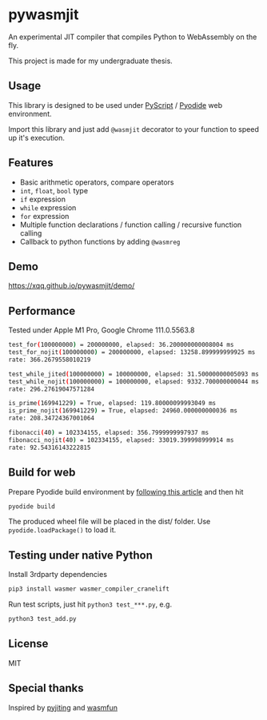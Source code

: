 # pywasmjit

An experimental JIT compiler that compiles Python to WebAssembly on the fly.

This project is made for my undergraduate thesis.

## Usage
This library is designed to be used under [PyScript][] / [Pyodide][] web environment.

Import this library and just add `@wasmjit` decorator to your function to speed up it's execution.

[PyScript]: https://pyscript.net/
[Pyodide]: https://pyodide.org/

## Features
- Basic arithmetic operators, compare operators
- `int`, `float`, `bool` type
- `if` expression
- `while` expression
- `for` expression
- Multiple function declarations / function calling / recursive function calling
- Callback to python functions by adding `@wasmreg`

## Demo
https://xqq.github.io/pywasmjit/demo/

## Performance
Tested under Apple M1 Pro, Google Chrome 111.0.5563.8
```bash
test_for(100000000) = 200000000, elapsed: 36.200000000008004 ms
test_for_nojit(100000000) = 200000000, elapsed: 13258.899999999925 ms
rate: 366.2679558010219

test_while_jited(100000000) = 100000000, elapsed: 31.50000000005093 ms
test_while_nojit(100000000) = 100000000, elapsed: 9332.700000000044 ms
rate: 296.27619047571284

is_prime(169941229) = True, elapsed: 119.80000099993049 ms
is_prime_nojit(169941229) = True, elapsed: 24960.000000000036 ms
rate: 208.34724367001064

fibonacci(40) = 102334155, elapsed: 356.7999999997937 ms
fibonacci_nojit(40) = 102334155, elapsed: 33019.399998999914 ms
rate: 92.54316143222815
```

## Build for web
Prepare Pyodide build environment by [following this article][] and then hit
```bash
pyodide build
```

The produced wheel file will be placed in the dist/ folder. Use `pyodide.loadPackage()` to load it.

[following this article]: https://pyodide.org/en/stable/development/building-and-testing-packages.html
## Testing under native Python

Install 3rdparty dependencies

```bash
pip3 install wasmer wasmer_compiler_cranelift
```

Run test scripts, just hit `python3 test_***.py`, e.g.
```bash
python3 test_add.py
```

## License
MIT

## Special thanks
Inspired by [pyjiting][] and [wasmfun][]

[pyjiting]: https://github.com/LanceMoe/pyjiting
[wasmfun]: https://github.com/almarklein/wasmfun
